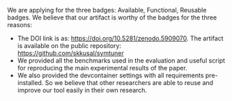 We are applying for the three badges: Available, Functional, Reusable badges. We believe that our artifact is worthy of the badges for the three reasons:
* The DOI link is as: https://doi.org/10.5281/zenodo.5909070. The artifact is available on the public repository: https://github.com/skkusal/symtuner
* We provided all the benchmarks used in the evaluation and useful script for reproducing the main experimental results of the paper.
* We also provided the devcontainer settings with all requirements pre-installed. So we believe that other researchers are able to reuse and improve our tool easily in their own research.
